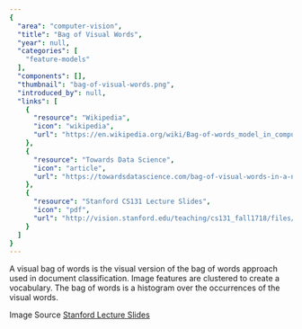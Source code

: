 ```yaml
---
{
  "area": "computer-vision",
  "title": "Bag of Visual Words",
  "year": null,
  "categories": [
    "feature-models"
  ],
  "components": [],
  "thumbnail": "bag-of-visual-words.png",
  "introduced_by": null,
  "links": [
    {
      "resource": "Wikipedia",
      "icon": "wikipedia",
      "url": "https://en.wikipedia.org/wiki/Bag-of-words_model_in_computer_vision"
    },
    {
      "resource": "Towards Data Science",
      "icon": "article",
      "url": "https://towardsdatascience.com/bag-of-visual-words-in-a-nutshell-9ceea97ce0fb"
    },
    {
      "resource": "Stanford CS131 Lecture Slides",
      "icon": "pdf",
      "url": "http://vision.stanford.edu/teaching/cs131_fall1718/files/14_BoW_bayes.pdf"
    }
  ]
}
---
```

A visual bag of words is the visual version of the bag of words approach used in document classification. Image features are clustered to create a vocabulary. The bag of words is a histogram over the occurrences of the visual words.

Image Source [Stanford Lecture Slides](http://vision.stanford.edu/teaching/cs131_fall1718/files/14_BoW_bayes.pdf)
